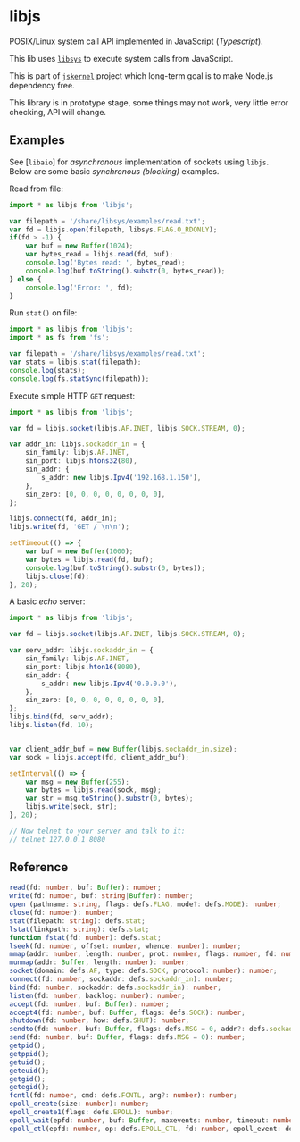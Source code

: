 # libjs

POSIX/Linux system call API implemented in JavaScript (*Typescript*).

This lib uses [`libsys`](http://www.npmjs.com/package/libsys) to execute system calls from JavaScript.

This is part of [`jskernel`](http://www.npmjs.com/package/jskernel) project which long-term goal is to make Node.js dependency free.

This library is in prototype stage, some things may not work, very little error
checking, API will change.

## Examples

See [`libaio`] for *asynchronous* implementation of sockets using `libjs`.
Below are some basic *synchronous (blocking)* examples.

Read from file:

```ts
import * as libjs from 'libjs';

var filepath = '/share/libsys/examples/read.txt';
var fd = libjs.open(filepath, libsys.FLAG.O_RDONLY);
if(fd > -1) {
    var buf = new Buffer(1024);
    var bytes_read = libjs.read(fd, buf);
    console.log('Bytes read: ', bytes_read);
    console.log(buf.toString().substr(0, bytes_read));
} else {
    console.log('Error: ', fd);
}
```

Run `stat()` on file:

```ts
import * as libjs from 'libjs';
import * as fs from 'fs';

var filepath = '/share/libsys/examples/read.txt';
var stats = libjs.stat(filepath);
console.log(stats);
console.log(fs.statSync(filepath));
```

Execute simple HTTP `GET` request:

```ts
import * as libjs from 'libjs';

var fd = libjs.socket(libjs.AF.INET, libjs.SOCK.STREAM, 0);

var addr_in: libjs.sockaddr_in = {
    sin_family: libjs.AF.INET,
    sin_port: libjs.htons32(80),
    sin_addr: {
        s_addr: new libjs.Ipv4('192.168.1.150'),
    },
    sin_zero: [0, 0, 0, 0, 0, 0, 0, 0],
};

libjs.connect(fd, addr_in);
libjs.write(fd, 'GET / \n\n');

setTimeout(() => {
    var buf = new Buffer(1000);
    var bytes = libjs.read(fd, buf);
    console.log(buf.toString().substr(0, bytes));
    libjs.close(fd);
}, 20);
```

A basic *echo* server:

```ts
import * as libjs from 'libjs';

var fd = libjs.socket(libjs.AF.INET, libjs.SOCK.STREAM, 0);

var serv_addr: libjs.sockaddr_in = {
    sin_family: libjs.AF.INET,
    sin_port: libjs.hton16(8080),
    sin_addr: {
        s_addr: new libjs.Ipv4('0.0.0.0'),
    },
    sin_zero: [0, 0, 0, 0, 0, 0, 0, 0],
};
libjs.bind(fd, serv_addr);
libjs.listen(fd, 10);


var client_addr_buf = new Buffer(libjs.sockaddr_in.size);
var sock = libjs.accept(fd, client_addr_buf);

setInterval(() => {
    var msg = new Buffer(255);
    var bytes = libjs.read(sock, msg);
    var str = msg.toString().substr(0, bytes);
    libjs.write(sock, str);
}, 20);

// Now telnet to your server and talk to it:
// telnet 127.0.0.1 8080
```

## Reference

```ts
read(fd: number, buf: Buffer): number;
write(fd: number, buf: string|Buffer): number;
open (pathname: string, flags: defs.FLAG, mode?: defs.MODE): number;
close(fd: number): number;
stat(filepath: string): defs.stat;
lstat(linkpath: string): defs.stat;
function fstat(fd: number): defs.stat;
lseek(fd: number, offset: number, whence: number): number;
mmap(addr: number, length: number, prot: number, flags: number, fd: number, offset: number): number;
munmap(addr: Buffer, length: number): number;
socket(domain: defs.AF, type: defs.SOCK, protocol: number): number;
connect(fd: number, sockaddr: defs.sockaddr_in): number;
bind(fd: number, sockaddr: defs.sockaddr_in): number;
listen(fd: number, backlog: number): number;
accept(fd: number, buf: Buffer): number;
accept4(fd: number, buf: Buffer, flags: defs.SOCK): number;
shutdown(fd: number, how: defs.SHUT): number;
sendto(fd: number, buf: Buffer, flags: defs.MSG = 0, addr?: defs.sockaddr): number;
send(fd: number, buf: Buffer, flags: defs.MSG = 0): number;
getpid();
getppid();
getuid();
geteuid();
getgid();
getegid();
fcntl(fd: number, cmd: defs.FCNTL, arg?: number): number;
epoll_create(size: number): number;
epoll_create1(flags: defs.EPOLL): number;
epoll_wait(epfd: number, buf: Buffer, maxevents: number, timeout: number): number;
epoll_ctl(epfd: number, op: defs.EPOLL_CTL, fd: number, epoll_event: defs.epoll_event): number;
```
